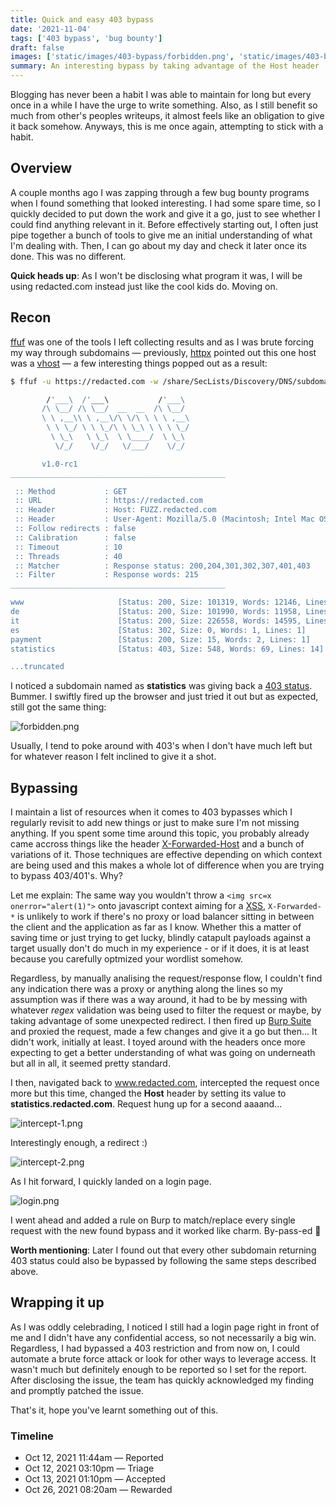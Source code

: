 ```yaml
---
title: Quick and easy 403 bypass
date: '2021-11-04'
tags: ['403 bypass', 'bug bounty']
draft: false
images: ['static/images/403-bypass/forbidden.png', 'static/images/403-bypass/intercept-1.png','static/images/403-bypass/intercept-2.png', 'static/images/403-bypass/login.png']
summary: An interesting bypass by taking advantage of the Host header
---
```


Blogging has never been a habit I was able to maintain for long but every once in a while I have the urge to write something. Also, as I still benefit so much from other's peoples writeups, it almost feels like an obligation to give it back somehow. Anyways, this is me once again, attempting to stick with a habit.

## Overview

A couple months ago I was zapping through a few bug bounty programs when I found something that looked interesting. I had some spare time, so I quickly decided to put down the work and give it a go, just to see whether I could find anything relevant in it.
Before effectively starting out, I often just pipe together a bunch of tools to give me an initial understanding of what I'm dealing with. Then, I can go about my day and check it later once its done. This was no different.

__Quick heads up__: As I won't be disclosing what program it was, I will be using redacted.com instead just like the cool kids do. Moving on.

## Recon

[ffuf](https://github.com/ffuf/ffuf) was one of the tools I left collecting results and as I was brute forcing my way through subdomains — previously, [httpx](https://github.com/projectdiscovery/httpx) pointed out this one host was a [vhost](https://en.wikipedia.org/wiki/Virtual_hosting) — a few interesting things popped out as a result: 

```bash
$ ffuf -u https://redacted.com -w /share/SecLists/Discovery/DNS/subdomains-top1million-20000.txt -H "Host: FUZZ.redacted.com" -H "User-Agent: Mozilla/5.0 (Macintosh; Intel Mac OS X 10_14_6) AppleWebKit/537.36 (KHTML, like Gecko) Chrome/95.0.4638.54 Safari/537.36" -fw 215

        /'___\  /'___\           /'___\
       /\ \__/ /\ \__/  __  __  /\ \__/
       \ \ ,__\\ \ ,__\/\ \/\ \ \ \ ,__\
        \ \ \_/ \ \ \_/\ \ \_\ \ \ \ \_/
         \ \_\   \ \_\  \ \____/  \ \_\
          \/_/    \/_/   \/___/    \/_/

       v1.0-rc1
________________________________________________

 :: Method           : GET
 :: URL              : https://redacted.com
 :: Header           : Host: FUZZ.redacted.com
 :: Header           : User-Agent: Mozilla/5.0 (Macintosh; Intel Mac OS X 10_14_6) AppleWebKit/537.36 (KHTML, like Gecko) Chrome/95.0.4638.54 Safari/537.36
 :: Follow redirects : false
 :: Calibration      : false
 :: Timeout          : 10
 :: Threads          : 40
 :: Matcher          : Response status: 200,204,301,302,307,401,403
 :: Filter           : Response words: 215
________________________________________________

www                     [Status: 200, Size: 101319, Words: 12146, Lines: 1073]
de                      [Status: 200, Size: 101990, Words: 11958, Lines: 1057]
it                      [Status: 200, Size: 226558, Words: 14595, Lines: 1061]
es                      [Status: 302, Size: 0, Words: 1, Lines: 1]
payment                 [Status: 200, Size: 15, Words: 2, Lines: 1]
statistics              [Status: 403, Size: 548, Words: 69, Lines: 14]

...truncated 
```
I noticed a subdomain named as __statistics__ was giving back a [403 status](https://developer.mozilla.org/en-US/docs/Web/HTTP/Status/403). Bummer. I swiftly fired up the browser and just tried it out but as expected, still got the same thing: 

![forbidden.png](/static/images/403-bypass/forbidden.png)

Usually, I tend to poke around with 403's when I don't have much left but for whatever reason I felt inclined to give it a shot.

## Bypassing

I maintain a list of resources when it comes to 403 bypasses which I regularly revisit to add new things or just to make sure I'm not missing anything. If you spent some time around this topic, you probably already came accross things like the header [X-Forwarded-Host](https://developer.mozilla.org/en-US/docs/Web/HTTP/Headers/X-Forwarded-Host) and a bunch of variations of it. Those techniques are effective depending on which context are being used and this makes a whole lot of difference when you are trying to bypass 403/401's. Why? 

Let me explain: The same way you wouldn't throw a `<img src=x onerror="alert(1)">` onto javascript context aiming for a [XSS](https://owasp.org/www-community/attacks/xss/), `X-Forwarded-*` is unlikely to work if there's no proxy or load balancer sitting in between the client and the application as far as I know. Whether this a matter of saving time or just trying to get lucky, blindly catapult payloads against a target usually don't do much in my experience - or if it does, it is at least because you carefully optmized your wordlist somehow.

Regardless, by manually analising the request/response flow, I couldn't find any indication there was a proxy or anything along the lines so my assumption was if there was a way around, it had to be by messing with whatever _regex_ validation was being used to filter the request or maybe, by taking advantage of some unexpected redirect. I then fired up [Burp Suite](https://portswigger.net/burp) and proxied the request, made a few changes and give it a go but then... It didn't work, initially at least. I toyed around with the headers once more expecting to get a better understanding of what was going on underneath but all in all, it seemed pretty standard. 

I then, navigated back to www.redacted.com, intercepted the request once more but this time, changed the __Host__ header by setting its value to __statistics.redacted.com__. Request hung up for a second aaaand... 

![intercept-1.png](/static/images/403-bypass/intercept-1.png)

Interestingly enough, a redirect :) 

![intercept-2.png](/static/images/403-bypass/intercept-2.png)

As I hit forward, I quickly landed on a login page.

![login.png](/static/images/403-bypass/login.png)

I went ahead and added a rule on Burp to match/replace every single request with the new found bypass and it worked like charm. By-pass-ed 🥳 

__Worth mentioning__: Later I found out that every other subdomain returning 403 status could also be bypassed by following the same steps described above.

## Wrapping it up

As I was oddly celebrading, I noticed I still had a login page right in front of me and I didn't have any confidential access, so not necessarily a big win. Regardless, I had bypassed a 403 restriction and from now on, I could automate a brute force attack or look for other ways to leverage access. It wasn't much but definitely enough to be reported so I set for the report. After disclosing the issue, the team has quickly acknowledged my finding and promptly patched the issue.

That's it, hope you've learnt something out of this.

### Timeline

* Oct 12, 2021 11:44am — Reported
* Oct 12, 2021 03:10pm — Triage
* Oct 13, 2021 01:10pm — Accepted
* Oct 26, 2021 08:20am — Rewarded